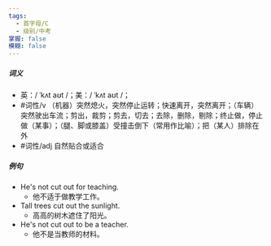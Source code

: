 ```yaml
---
tags:
  - 首字母/C
  - 级别/中考
掌握: false
模糊: false
---
```

##### 词义
- 英：/ ˈkʌt aʊt /；美：/ ˈkʌt aʊt /；
- #词性/v  （机器）突然熄火，突然停止运转；快速离开，突然离开；（车辆）突然驶出车流；剪出，裁剪；剪去，切去；去除，删除，剔除；终止做，停止做（某事）；（腿、脚或膝盖）受撞击倒下（常用作比喻）；把（某人）排除在外
- #词性/adj  自然贴合或适合
##### 例句
- He's not cut out for teaching.
	- 他不适于做教学工作。
- Tall trees cut out the sunlight.
	- 高高的树木遮住了阳光。
- He's not cut out to be a teacher.
	- 他不是当教师的材料。
